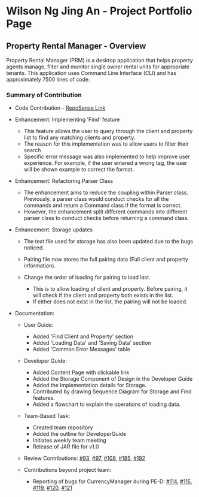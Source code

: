 # Wilson Ng Jing An - Project Portfolio Page

## Property Rental Manager - Overview
Property Rental Manager (PRM) is a desktop application that helps property agents manage, filter and monitor single owner rental units for appropriate tenants. This application uses Command Line Interface (CLI) and has approximately 7500 lines of code.

### Summary of Contribution
- Code Contribution - [RepoSense Link](https://nus-cs2113-ay2223s1.github.io/tp-dashboard/?search=wilsonngja&breakdown=true&sort=groupTitle&sortWithin=title&since=2022-09-16&timeframe=commit&mergegroup=&groupSelect=groupByRepos&checkedFileTypes=docs~functional-code~test-code~other)
- Enhancement: Implementing 'Find' feature

  - This feature allows the user to query through the client and property list to find any matching clients and property. 
  - The reason for this implementation was to allow users to filter their search
  - Specific error message was also implemented to help improve user experience. For example, if the user entered a wrong tag, the user will be shown example to correct the format.

- Enhancement: Refactoring Parser Class

  - The enhancement aims to reduce the coupling within Parser class. Previously, a parser class would conduct checks for all the commands and return a Command class if the format is correct. 
  - However, the enhancement split different commands into different parser class to conduct checks before returning a command class.

- Enhancement: Storage updates

  - The text file used for storage has also been updated due to the bugs noticed.
  - Pairing file now stores the full pairing data (Full client and property information).
  - Change the order of loading for pairing to load last.

    - This is to allow loading of client and property. Before pairing, it will check if the client and property both exists in the list. 
    - If either does not exist in the list, the pairing will not be loaded.

- Documentation:

  - User Guide:

    - Added 'Find Client and Property' section
    - Added 'Loading Data' and 'Saving Data' section
    - Added 'Common Error Messages' table
  - Developer Guide:

    - Added Content Page with clickable link
    - Added the Storage Component of Design in the Developer Guide
    - Added the Implementation details for Storage.
    - Contributed by drawing Sequence Diagram for Storage and Find features.
    - Added a flowchart to explain the operations of loading data.

  - Team-Based Task:
    
    - Created team repository
    - Added the outline for DeveloperGuide
    - Initiates weekly team meeting
    - Release of JAR file for v1.0 

  - Review Contributions: [#93](https://github.com/AY2223S1-CS2113-F11-1/tp/pull/93), [#97](https://github.com/AY2223S1-CS2113-F11-1/tp/pull/97), [#108](https://github.com/AY2223S1-CS2113-F11-1/tp/pull/108), [#185](https://github.com/AY2223S1-CS2113-F11-1/tp/pull/185), [#192](https://github.com/AY2223S1-CS2113-F11-1/tp/pull/192)

  - Contributions beyond project team:

    - Reporting of bugs for CurrencyManager during PE-D: [#114](https://github.com/AY2223S1-CS2113-W13-1/tp/issues/114), [#115](https://github.com/AY2223S1-CS2113-W13-1/tp/issues/115), [#119](https://github.com/AY2223S1-CS2113-W13-1/tp/issues/119), [#120](https://github.com/AY2223S1-CS2113-W13-1/tp/issues/120), [#121](https://github.com/AY2223S1-CS2113-W13-1/tp/issues/121) 

  